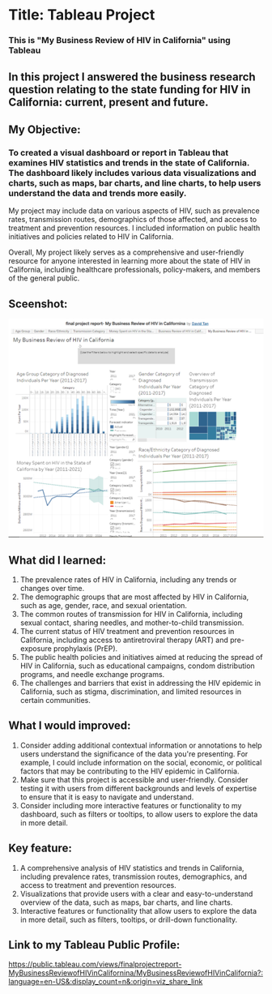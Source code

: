# Title: Tableau Project
### This is "My Business Review of HIV in California" using Tableau
## In this project I answered the business research question relating to the state funding for HIV in California: current, present and future.

## My Objective: 
### To created a visual dashboard or report in Tableau that examines HIV statistics and trends in the state of California. The dashboard likely includes various data visualizations and charts, such as maps, bar charts, and line charts, to help users understand the data and trends more easily.

My project may include data on various aspects of HIV, such as prevalence rates, transmission routes, demographics of those affected, and access to treatment and prevention resources. I included information on public health initiatives and policies related to HIV in California.

Overall, My project likely serves as a comprehensive and user-friendly resource for anyone interested in learning more about the state of HIV in California, including healthcare professionals, policy-makers, and members of the general public.

## Sceenshot:
<img src= "Capture.PNG" width="700">

## What did I learned:
1. The prevalence rates of HIV in California, including any trends or changes over time.
2. The demographic groups that are most affected by HIV in California, such as age, gender, race, and sexual orientation.
3. The common routes of transmission for HIV in California, including sexual contact, sharing needles, and mother-to-child transmission.
4. The current status of HIV treatment and prevention resources in California, including access to antiretroviral therapy (ART) and pre-exposure prophylaxis (PrEP).
5. The public health policies and initiatives aimed at reducing the spread of HIV in California, such as educational campaigns, condom distribution programs, and needle exchange programs.
6. The challenges and barriers that exist in addressing the HIV epidemic in California, such as stigma, discrimination, and limited resources in certain communities.

## What I would improved:
1. Consider adding additional contextual information or annotations to help users understand the significance of the data you're presenting. For example, I could include information on the social, economic, or political factors that may be contributing to the HIV epidemic in California.
2. Make sure that this project is accessible and user-friendly. Consider testing it with users from different backgrounds and levels of expertise to ensure that it is easy to navigate and understand.
3. Consider including more interactive features or functionality to my dashboard, such as filters or tooltips, to allow users to explore the data in more detail.

## Key feature:
1. A comprehensive analysis of HIV statistics and trends in California, including prevalence rates, transmission routes, demographics, and access to treatment and prevention resources.
2. Visualizations that provide users with a clear and easy-to-understand overview of the data, such as maps, bar charts, and line charts.
3. Interactive features or functionality that allow users to explore the data in more detail, such as filters, tooltips, or drill-down functionality.

## Link to my Tableau Public Profile:

https://public.tableau.com/views/finalprojectreport-MyBusinessReviewofHIVinCalifornina/MyBusinessReviewofHIVinCalifornia?:language=en-US&:display_count=n&:origin=viz_share_link


